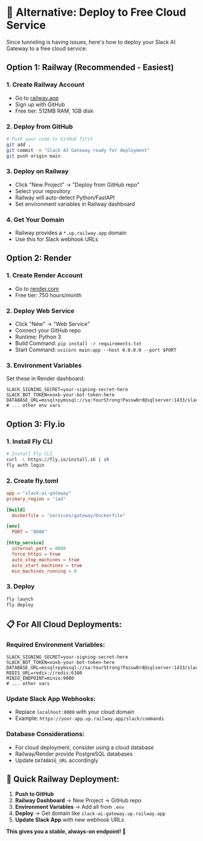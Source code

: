 # 🚀 Alternative: Deploy to Free Cloud Service

Since tunneling is having issues, here's how to deploy your Slack AI Gateway to a free cloud service:

## Option 1: Railway (Recommended - Easiest)

### 1. Create Railway Account

- Go to [railway.app](https://railway.app)
- Sign up with GitHub
- Free tier: 512MB RAM, 1GB disk

### 2. Deploy from GitHub

```bash
# Push your code to GitHub first
git add .
git commit -m "Slack AI Gateway ready for deployment"
git push origin main
```

### 3. Deploy on Railway

- Click "New Project" → "Deploy from GitHub repo"
- Select your repository
- Railway will auto-detect Python/FastAPI
- Set environment variables in Railway dashboard

### 4. Get Your Domain

- Railway provides a `*.up.railway.app` domain
- Use this for Slack webhook URLs

## Option 2: Render

### 1. Create Render Account

- Go to [render.com](https://render.com)
- Free tier: 750 hours/month

### 2. Deploy Web Service

- Click "New" → "Web Service"
- Connect your GitHub repo
- Runtime: Python 3
- Build Command: `pip install -r requirements.txt`
- Start Command: `uvicorn main:app --host 0.0.0.0 --port $PORT`

### 3. Environment Variables

Set these in Render dashboard:

```
SLACK_SIGNING_SECRET=your-signing-secret-here
SLACK_BOT_TOKEN=xoxb-your-bot-token-here
DATABASE_URL=mssql+pymssql://sa:YourStrong!Passw0rd@sqlserver:1433/slack_ai
# ... other env vars
```

## Option 3: Fly.io

### 1. Install Fly CLI

```bash
# Install Fly CLI
curl -L https://fly.io/install.sh | sh
fly auth login
```

### 2. Create fly.toml

```toml
app = "slack-ai-gateway"
primary_region = "iad"

[build]
  dockerfile = "services/gateway/Dockerfile"

[env]
  PORT = "8080"

[http_service]
  internal_port = 8080
  force_https = true
  auto_stop_machines = true
  auto_start_machines = true
  min_machines_running = 0
```

### 3. Deploy

```bash
fly launch
fly deploy
```

## 📋 For All Cloud Deployments:

### Required Environment Variables:

```
SLACK_SIGNING_SECRET=your-signing-secret-here
SLACK_BOT_TOKEN=xoxb-your-bot-token-here
DATABASE_URL=mssql+pymssql://sa:YourStrong!Passw0rd@sqlserver:1433/slack_ai
REDIS_URL=redis://redis:6380
MINIO_ENDPOINT=minio:9000
# ... other vars
```

### Update Slack App Webhooks:

- Replace `localhost:8000` with your cloud domain
- Example: `https://your-app.up.railway.app/slack/commands`

### Database Considerations:

- For cloud deployment, consider using a cloud database
- Railway/Render provide PostgreSQL databases
- Update `DATABASE_URL` accordingly

## 🎯 Quick Railway Deployment:

1. **Push to GitHub**
2. **Railway Dashboard** → New Project → GitHub repo
3. **Environment Variables** → Add all from `.env`
4. **Deploy** → Get domain like `slack-ai-gateway.up.railway.app`
5. **Update Slack App** with new webhook URLs

**This gives you a stable, always-on endpoint! 🚀**
